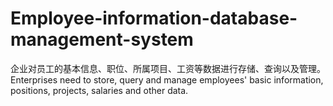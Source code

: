 # Employee-information-database-management-system
企业对员工的基本信息、职位、所属项目、工资等数据进行存储、查询以及管理。
Enterprises need to store, query and manage employees' basic information, positions, projects, salaries and other data.
